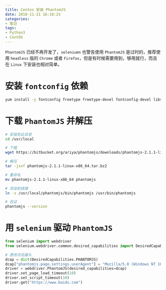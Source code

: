 ```yaml
---
title: Centos 安装 PhantomJS
date: 2018-11-21 16:10:23
categories:
- 笔记
tags:
- Python3
- CentOS
---
```


`PhantomJS` 已经不再开发了，`seleniumn` 也警告使用 `PhantomJS` 是过时的，推荐使用 `headless` 版的 `Chrome` 或者 `Firefox`，但是有时候需要用到，够用就行，而且在 `Linux` 下安装也相对简单。

<!-- more -->

<!-- toc -->

# 安装 `fontconfig` 依赖

```sh
yum install -y fontconfig freetype freetype-devel fontconfig-devel libstdc++
```

# 下载 `PhantomJS` 并解压

```sh
# 安装到此目录
cd /usr/local

# 下载
wget https://bitbucket.org/ariya/phantomjs/downloads/phantomjs-2.1.1-linux-x86_64.tar.bz2

# 解压
tar -jxvf phantomjs-2.1.1-linux-x86_64.tar.bz2

# 重命名
mv phantomjs-2.1.1-linux-x86_64 phantomjs

# 添加软链接
ln -s /usr/local/phantomjs/bin/phantomjs /usr/bin/phantomjs

# 验证
phantomjs --version
```

# 用 `selenium` 驱动 `PhantomJS`

```python
from selenium import webdriver
from selenium.webdriver.common.desired_capabilities import DesiredCapabilities

# 更改浏览器头
dcap = dict(DesiredCapabilities.PHANTOMJS)
dcap["phantomjs.page.settings.userAgent"] = "Mozilla/5.0 (Windows NT 10.0; Win64; x64) AppleWebKit/537.36 (KHTML, like Gecko) Chrome/70.0.3538.102 Safari/537.36"
driver = webdriver.PhantomJS(desired_capabilities=dcap)
driver.set_page_load_timeout(10)
driver.set_script_timeout(10)
driver.get("https://www.baidu.com")
```
